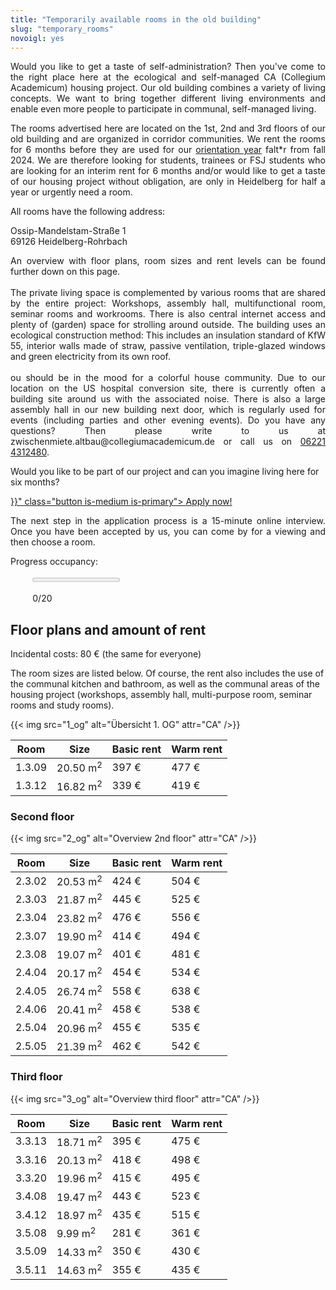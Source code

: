 ```yaml
---
title: "Temporarily available rooms in the old building"
slug: "temporary_rooms"
novoigl: yes
---
```


<p style="text-align:justify">
Would you like to get a taste of self-administration? Then you've come to the right place here at the ecological and
self-managed CA (Collegium Academicum) housing project. Our old building combines a variety of living concepts.
We want to bring together different living environments and enable even more people to participate in communal, self-managed living.
</p>

<div class="color-block">
<p style="text-align:justify">
The rooms advertised here are located on the 1st, 2nd and 3rd floors of our old building and are organized in corridor
communities. We rent the rooms for 6 months before they are used for our <a href="/orientierungsjahr">orientation year</a>
falt*r from fall 2024.
We are therefore looking for students, trainees or FSJ students who are looking for an interim rent for 6 months
and/or would like to get a taste of our housing project without obligation, are only in Heidelberg for half a year or
urgently need a room.
</p>
</div>

<p style="text-align:justify">
</p>

All rooms have the following address:

Ossip-Mandelstam-Straße 1 \
69126 Heidelberg-Rohrbach
</p>

<p style="text-align:justify">
An overview with floor plans, room sizes and rent levels can be found further down on this page.
<br><br>
The private living space is complemented by various rooms that are shared by the entire project:
Workshops, assembly hall, multifunctional room, seminar rooms and workrooms.
There is also central internet access and plenty of (garden) space for strolling around outside.
The building uses an ecological construction method: This includes an insulation standard of KfW 55, interior
walls made of straw, passive ventilation, triple-glazed windows and green electricity from its own roof.
<br><br>
ou should be in the mood for a colorful house community. Due to our location on the US hospital conversion site, there is currently often a building site around us with the associated noise. There is also a large assembly hall in our new building next door, which is regularly used for events (including parties and other evening events).
Do you have any questions? Then please write to us at zwischenmiete.altbau@collegiumacademicum.de or call us on <a href="tel:062214312480">06221 4312480</a>.
</p>

Would you like to be part of our project and can you imagine living here for six months?

<div class="buttons is-centered">
    <a href="{{< relref "/bewerbung_befristet" >}}" class="button is-medium is-primary">
        <span class="icon">
            <i class="icon-home"></i>
        </span>
        <span>Apply now!</span>
    </a>
</div>

<p style="text-align:justify">
The next step in the application process is a 15-minute online interview. Once you have been accepted by us, you can come by for a viewing and then choose a room.
</p>

Progress occupancy:
<div style="width:86%; margin-left:7%; margin-bottom:0px; margin-top:0px">
<div class="progress-wrapperEinzug">
  <progress class="progress is-large is-primary" value="0" max="20"></progress>
  <p class="progress-value has-text-white" style="--progressing: 180;"> 0/20 </p>
</div>
</div>

## Floor plans and amount of rent

Incidental costs: 80 € (the same for everyone)

The room sizes are listed below. Of course, the rent also includes the use of the communal kitchen and bathroom, as well as the communal areas of the housing project (workshops, assembly hall, multi-purpose room, seminar rooms and study rooms).


{{< img src="1_og" alt="Übersicht 1. OG" attr="CA" />}}

| Room | Size | Basic rent | Warm rent |
|--------------------------|----------------|------------------|--------------------------------------|
|1.3.09|20.50 m<sup>2</sup>|397 €|477 €|
|1.3.12|16.82 m<sup>2</sup>|339 €|419 €|

### Second floor

{{< img src="2_og" alt="Overview 2nd floor" attr="CA" />}}

| Room | Size | Basic rent | Warm rent |
|--------------------------|----------------|------------------|--------------------------------------|
|2.3.02|20.53 m<sup>2</sup>|424 €|504 €|
|2.3.03|21.87 m<sup>2</sup>|445 €|525 €|
|2.3.04|23.82 m<sup>2</sup>|476 €|556 €|
|2.3.07|19.90 m<sup>2</sup>|414 €|494 €|
|2.3.08|19.07 m<sup>2</sup>|401 €|481 €|
|2.4.04|20.17 m<sup>2</sup>|454 €|534 €|
|2.4.05|26.74 m<sup>2</sup>|558 €|638 €|
|2.4.06|20.41 m<sup>2</sup>|458 €|538 €|
|2.5.04|20.96 m<sup>2</sup>|455 €|535 €|
|2.5.05|21.39 m<sup>2</sup>|462 €|542 €|

### Third floor

{{< img src="3_og" alt="Overview third floor" attr="CA" />}}

| Room | Size | Basic rent | Warm rent |
|--------------------------|----------------|------------------|--------------------------------------|
|3.3.13|18.71 m<sup>2</sup>|395 €|475 €|
|3.3.16|20.13 m<sup>2</sup>|418 €|498 €|
|3.3.20|19.96 m<sup>2</sup>|415 €|495 €|
|3.4.08|19.47 m<sup>2</sup>|443 €|523 €|
|3.4.12|18.97 m<sup>2</sup>|435 €|515 €|
|3.5.08| 9.99 m<sup>2</sup>|281 €|361 €|
|3.5.09|14.33 m<sup>2</sup>|350 €|430 €|
|3.5.11|14.63 m<sup>2</sup>|355 €|435 €|
